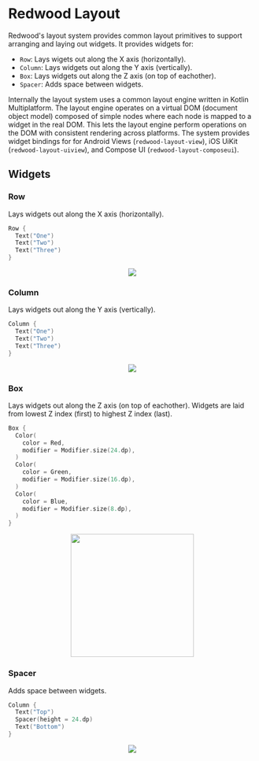 # Redwood Layout

Redwood's layout system provides common layout primitives to support arranging and laying out
widgets. It provides widgets for:

- `Row`: Lays wigets out along the X axis (horizontally).
- `Column`: Lays widgets out along the Y axis (vertically).
- `Box`: Lays widgets out along the Z axis (on top of eachother).
- `Spacer`: Adds space between widgets.

Internally the layout system uses a common layout engine written in Kotlin Multiplatform. The
layout engine operates on a virtual DOM (document object model) composed of simple nodes
where each node is mapped to a widget in the real DOM. This lets the layout engine perform
operations on the DOM with consistent rendering across platforms. The system provides widget
bindings for for Android Views (`redwood-layout-view`), iOS UiKit (`redwood-layout-uiview`), and
Compose UI (`redwood-layout-composeui`).

## Widgets

### Row

Lays widgets out along the X axis (horizontally).

```kotlin
Row {
  Text("One")
  Text("Two")
  Text("Three")
}
```

<p style="text-align: center;">
    <img src="docs_images/row1.png">
</p>

### Column

Lays widgets out along the Y axis (vertically).

```kotlin
Column {
  Text("One")
  Text("Two")
  Text("Three")
}
```

<p style="text-align: center;">
    <img src="docs_images/column1.png">
</p>

### Box

Lays widgets out along the Z axis (on top of eachother). Widgets are laid from lowest Z index
(first) to highest Z index (last).

```kotlin
Box {
  Color(
    color = Red,
    modifier = Modifier.size(24.dp),
  )
  Color(
    color = Green,
    modifier = Modifier.size(16.dp),
  )
  Color(
    color = Blue,
    modifier = Modifier.size(8.dp),
  )
}
```

<p style="text-align: center;">
    <img src="docs_images/box1.png" width="250" height="250">
</p>

### Spacer

Adds space between widgets.

```kotlin
Column {
  Text("Top")
  Spacer(height = 24.dp)
  Text("Bottom")
}
```

<p style="text-align: center;">
  <img src="docs_images/spacer1.png">
</p>
